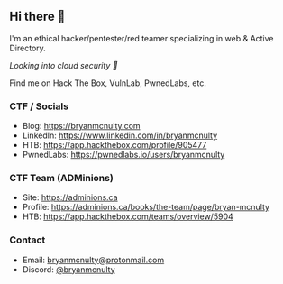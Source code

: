 ## Hi there 👋

<!--
**bryanmcnulty/bryanmcnulty** is a ✨ _special_ ✨ repository because its `README.md` (this file) appears on your GitHub profile.

Here are some ideas to get you started:

- 🔭 I’m currently working on ...
- 🌱 I’m currently learning ...
- 👯 I’m looking to collaborate on ...
- 🤔 I’m looking for help with ...
- 💬 Ask me about ...
- 📫 How to reach me: ...
- 😄 Pronouns: ...
- ⚡ Fun fact: ...
-->

I'm an ethical hacker/pentester/red teamer specializing in web & Active Directory.

_Looking into cloud security 👀_

Find me on Hack The Box, VulnLab, PwnedLabs, etc.

### CTF / Socials
- Blog: <https://bryanmcnulty.com>
- LinkedIn: <https://www.linkedin.com/in/bryanmcnulty>
- HTB: <https://app.hackthebox.com/profile/905477>
- PwnedLabs: <https://pwnedlabs.io/users/bryanmcnulty>

### CTF Team (ADMinions)
- Site: <https://adminions.ca>
- Profile: <https://adminions.ca/books/the-team/page/bryan-mcnulty>
- HTB: <https://app.hackthebox.com/teams/overview/5904>

### Contact
- Email: <bryanmcnulty@protonmail.com>
- Discord: [@bryanmcnulty](https://discord.com/users/844241499859451924)
